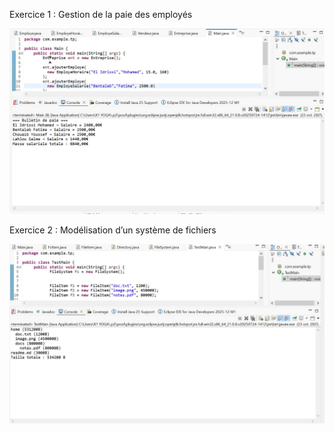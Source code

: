 Exercice 1 : Gestion de la paie des employés

![image alt](https://raw.githubusercontent.com/ASMALAOUY/tp7.java/31cb9624111cd83578028a7fd0f91b6e57a46ad2/tp7ex1.jpg)

Exercice 2 : Modélisation d’un système de fichiers

![image alt](https://raw.githubusercontent.com/ASMALAOUY/tp7.java/31cb9624111cd83578028a7fd0f91b6e57a46ad2/tp7ex2.jpg)

